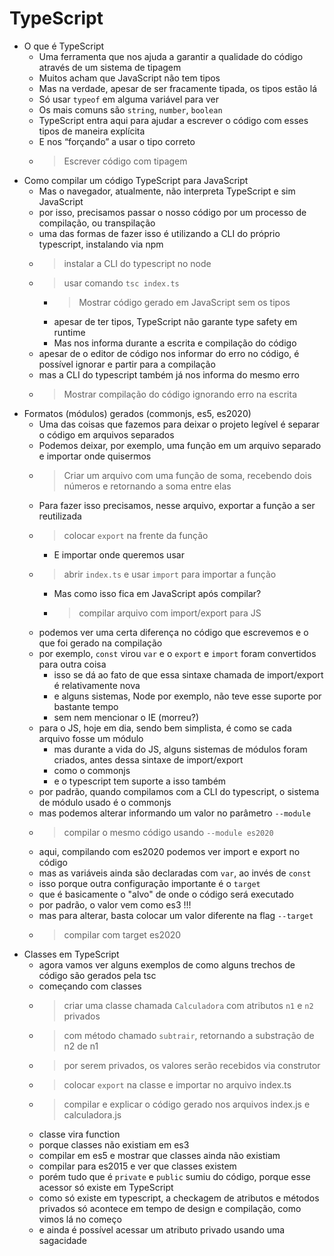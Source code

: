 # TypeScript

- O que é TypeScript
	- Uma ferramenta que nos ajuda a garantir a qualidade do código através de um sistema de tipagem
	- Muitos acham que JavaScript não tem tipos
	- Mas na verdade, apesar de ser fracamente tipada, os tipos estão lá
	- Só usar `typeof` em alguma variável para ver
	- Os mais comuns são `string`, `number`, `boolean`
	- TypeScript entra aqui para ajudar a escrever o código com esses tipos de maneira explícita
	- E nos “forçando” a usar o tipo correto
	- > Escrever código com tipagem
- Como compilar um código TypeScript para JavaScript
  - Mas o navegador, atualmente, não interpreta TypeScript e sim JavaScript
  - por isso, precisamos passar o nosso código por um processo de compilação, ou transpilação
  - uma das formas de fazer isso é utilizando a CLI do próprio typescript, instalando via npm
  - > instalar a CLI do typescript no node
  - > usar comando `tsc index.ts`
	- > Mostrar código gerado em JavaScript sem os tipos
	- apesar de ter tipos, TypeScript não garante type safety em runtime
	- Mas nos informa durante a escrita e compilação do código
  - apesar de o editor de código nos informar do erro no código, é possível ignorar e partir para a compilação
  - mas a CLI do typescript também já nos informa do mesmo erro
  - > Mostrar compilação do código ignorando erro na escrita
- Formatos (módulos) gerados (commonjs, es5, es2020)
	- Uma das coisas que fazemos para deixar o projeto legível é separar o código em arquivos separados
	- Podemos deixar, por exemplo, uma função em um arquivo separado e importar onde quisermos
	- > Criar um arquivo com uma função de soma, recebendo dois números e retornando a soma entre elas
	- Para fazer isso precisamos, nesse arquivo, exportar a função a ser reutilizada
  - > colocar `export` na frente da função
	- E importar onde queremos usar
  - > abrir `index.ts` e usar `import` para importar a função
	- Mas como isso fica em JavaScript após compilar?
	- > compilar arquivo com import/export para JS
  - podemos ver uma certa diferença no código que escrevemos e o que foi gerado na compilação
  - por exemplo, `const` virou `var` e o `export` e `import` foram convertidos para outra coisa
	- isso se dá ao fato de que essa sintaxe chamada de import/export é relativamente nova
	- e alguns sistemas, Node por exemplo, não teve esse suporte por bastante tempo
	- sem nem mencionar o IE (morreu?)
  - para o JS, hoje em dia, sendo bem simplista, é como se cada arquivo fosse um módulo
	- mas durante a vida do JS, alguns sistemas de módulos foram criados, antes dessa sintaxe de import/export
	- como o commonjs
	- e o typescript tem suporte a isso também
  - por padrão, quando compilamos com a CLI do typescript, o sistema de módulo usado é o commonjs
  - mas podemos alterar informando um valor no parâmetro `--module`
  - > compilar o mesmo código usando `--module es2020`
  - aqui, compilando com es2020 podemos ver import e export no código
  - mas as variáveis ainda são declaradas com `var`, ao invés de `const`
  - isso porque outra configuração importante é o `target`
  - que é basicamente o "alvo" de onde o código será executado
  - por padrão, o valor vem como es3 !!!
  - mas para alterar, basta colocar um valor diferente na flag `--target`
  - > compilar com target es2020
- Classes em TypeScript
  - agora vamos ver alguns exemplos de como alguns trechos de código são gerados pela tsc
  - começando com classes
  - > criar uma classe chamada `Calculadora` com atributos `n1` e `n2` privados
  - > com método chamado `subtrair`, retornando a substração de n2 de n1
  - > por serem privados, os valores serão recebidos via construtor
  - > colocar `export` na classe e importar no arquivo index.ts
  - > compilar e explicar o código gerado nos arquivos index.js e calculadora.js
  - classe vira function
  - porque classes não existiam em es3
  - compilar em es5 e mostrar que classes ainda não existiam
  - compilar para es2015 e ver que classes existem
  - porém tudo que é `private` e `public` sumiu do código, porque esse acessor só existe em TypeScript
  - como só existe em typescript, a checkagem de atributos e métodos privados só acontece em tempo de design e compilação, como vimos lá no começo
  - e ainda é possível acessar um atributo privado usando uma sagacidade
